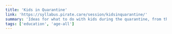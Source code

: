 ```yaml
---
title: 'Kids in Quarantine'
link: 'https://syllabus.pirate.care/session/kidsinquarantine/'
summary: 'Ideas for what to do with kids during the quarantine, from the pirate.care syllabus. .'
tags: ['education', 'age-all']
---
```

